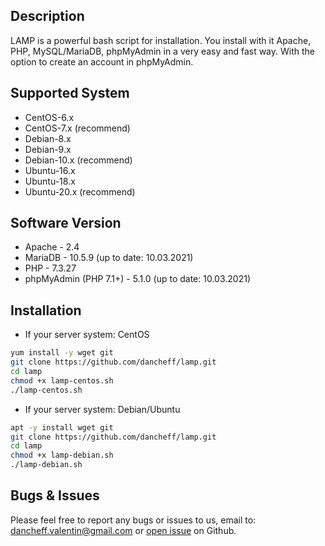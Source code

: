 ## Description
LAMP is a powerful bash script for installation. You install with it Apache, PHP, MySQL/MariaDB, phpMyAdmin in a very easy and fast way. With the option to create an account in phpMyAdmin.

## Supported System
* CentOS-6.x
* CentOS-7.x (recommend)
* Debian-8.x
* Debian-9.x
* Debian-10.x (recommend)
* Ubuntu-16.x
* Ubuntu-18.x
* Ubuntu-20.x (recommend)

## Software Version
* Apache - 2.4
* MariaDB - 10.5.9 (up to date: 10.03.2021)
* PHP - 7.3.27
* phpMyAdmin (PHP 7.1+) - 5.1.0 (up to date: 10.03.2021)

## Installation
* If your server system: CentOS
```bash
yum install -y wget git
git clone https://github.com/dancheff/lamp.git
cd lamp
chmod +x lamp-centos.sh
./lamp-centos.sh
```
* If your server system: Debian/Ubuntu
```bash
apt -y install wget git
git clone https://github.com/dancheff/lamp.git
cd lamp
chmod +x lamp-debian.sh
./lamp-debian.sh
```
## Bugs & Issues
Please feel free to report any bugs or issues to us, email to: dancheff.valentin@gmail.com or [open issue](http://github.com/dancheff/lamp/issues) on Github.
